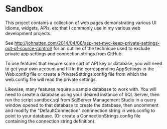 # Sandbox
This project contains a collection of web pages 
demonstrating various UI idioms, widgets, APIs, etc 
that I commonly use in my various web development projects.

See http://johnatten.com/2014/04/06/asp-net-mvc-keep-private-settings-out-of-source-control/
for an outline of the technique used to exclude private app settings and connection
strings from GitHub.

To use features that require some sort of API key or database, you will need to 
get your own account and fill in the corresponding AppSettings in the Web.config 
file or create a PrivateSettings.config file from which the web.config file
will read the private settings.

Likewise, many features require a sample database to work with.  You
will need to create a database using your desired instance of SQL Server, then
run the script sandbox.sql from SqlServer Management Studio in a query window
opened to that database to create the database, then uncomment and modify the 
"DefaultConnection" connnection string in web.config to point to your database.
(Or create a ConnectionStrings.config file containing the connection string
definition).  

